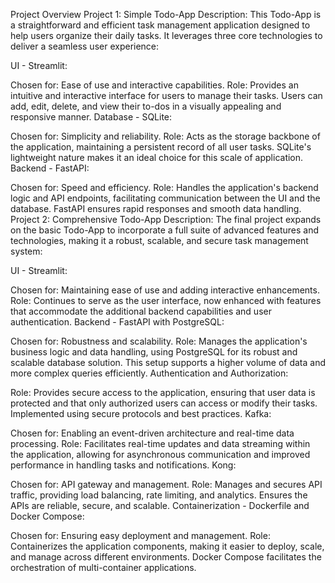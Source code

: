 Project Overview
Project 1: Simple Todo-App
Description:
This Todo-App is a straightforward and efficient task management application designed to help users organize their daily tasks. It leverages three core technologies to deliver a seamless user experience:

UI - Streamlit:

Chosen for: Ease of use and interactive capabilities.
Role: Provides an intuitive and interactive interface for users to manage their tasks. Users can add, edit, delete, and view their to-dos in a visually appealing and responsive manner.
Database - SQLite:

Chosen for: Simplicity and reliability.
Role: Acts as the storage backbone of the application, maintaining a persistent record of all user tasks. SQLite's lightweight nature makes it an ideal choice for this scale of application.
Backend - FastAPI:

Chosen for: Speed and efficiency.
Role: Handles the application's backend logic and API endpoints, facilitating communication between the UI and the database. FastAPI ensures rapid responses and smooth data handling.
Project 2: Comprehensive Todo-App
Description:
The final project expands on the basic Todo-App to incorporate a full suite of advanced features and technologies, making it a robust, scalable, and secure task management system:

UI - Streamlit:

Chosen for: Maintaining ease of use and adding interactive enhancements.
Role: Continues to serve as the user interface, now enhanced with features that accommodate the additional backend capabilities and user authentication.
Backend - FastAPI with PostgreSQL:

Chosen for: Robustness and scalability.
Role: Manages the application's business logic and data handling, using PostgreSQL for its robust and scalable database solution. This setup supports a higher volume of data and more complex queries efficiently.
Authentication and Authorization:

Role: Provides secure access to the application, ensuring that user data is protected and that only authorized users can access or modify their tasks. Implemented using secure protocols and best practices.
Kafka:

Chosen for: Enabling an event-driven architecture and real-time data processing.
Role: Facilitates real-time updates and data streaming within the application, allowing for asynchronous communication and improved performance in handling tasks and notifications.
Kong:

Chosen for: API gateway and management.
Role: Manages and secures API traffic, providing load balancing, rate limiting, and analytics. Ensures the APIs are reliable, secure, and scalable.
Containerization - Dockerfile and Docker Compose:

Chosen for: Ensuring easy deployment and management.
Role: Containerizes the application components, making it easier to deploy, scale, and manage across different environments. Docker Compose facilitates the orchestration of multi-container applications.
